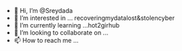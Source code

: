 - 👋 Hi, I’m @Sreydada
- 👀 I’m interested in ... recoveringmydatalost&stolencyber
- 🌱 I’m currently learning ...hot2girhub
- 💞️ I’m looking to collaborate on ...
- 📫 How to reach me ...

<!---
Sreydada/Sreydada is a ✨ special ✨ repository because its `README.md` (this file) appears on your GitHub profile.
You can click the Preview link to take a look at your changes.
--->
